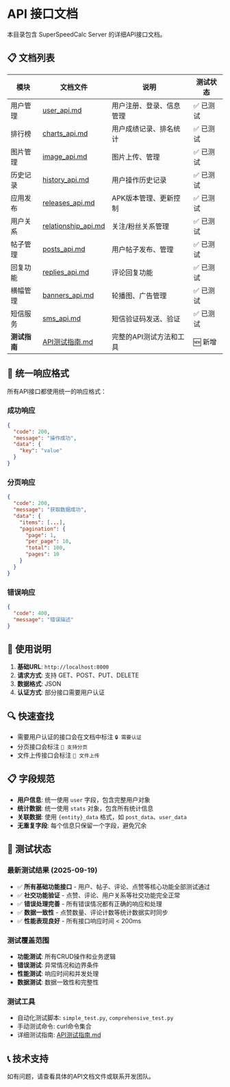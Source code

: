 # API 接口文档

本目录包含 SuperSpeedCalc Server 的详细API接口文档。

## 📋 文档列表

| 模块 | 文档文件 | 说明 | 测试状态 |
|------|----------|------|----------|
| 用户管理 | [user_api.md](./user_api.md) | 用户注册、登录、信息管理 | ✅ 已测试 |
| 排行榜 | [charts_api.md](./charts_api.md) | 用户成绩记录、排名统计 | ✅ 已测试 |
| 图片管理 | [image_api.md](./image_api.md) | 图片上传、管理 | ✅ 已测试 |
| 历史记录 | [history_api.md](./history_api.md) | 用户操作历史记录 | ✅ 已测试 |
| 应用发布 | [releases_api.md](./releases_api.md) | APK版本管理、更新控制 | ✅ 已测试 |
| 用户关系 | [relationship_api.md](./relationship_api.md) | 关注/粉丝关系管理 | ✅ 已测试 |
| 帖子管理 | [posts_api.md](./posts_api.md) | 用户帖子发布、管理 | ✅ 已测试 |
| 回复功能 | [replies_api.md](./replies_api.md) | 评论回复功能 | ✅ 已测试 |
| 横幅管理 | [banners_api.md](./banners_api.md) | 轮播图、广告管理 | ✅ 已测试 |
| 短信服务 | [sms_api.md](./sms_api.md) | 短信验证码发送、验证 | ✅ 已测试 |
| **测试指南** | [API测试指南.md](./API测试指南.md) | 完整的API测试方法和工具 | 🆕 新增 |

## 🔧 统一响应格式

所有API接口都使用统一的响应格式：

### 成功响应
```json
{
  "code": 200,
  "message": "操作成功",
  "data": {
    "key": "value"
  }
}
```

### 分页响应
```json
{
  "code": 200,
  "message": "获取数据成功",
  "data": {
    "items": [...],
    "pagination": {
      "page": 1,
      "per_page": 10,
      "total": 100,
      "pages": 10
    }
  }
}
```

### 错误响应
```json
{
  "code": 400,
  "message": "错误描述"
}
```

## 📝 使用说明

1. **基础URL**: `http://localhost:8000`
2. **请求方式**: 支持 GET、POST、PUT、DELETE
3. **数据格式**: JSON
4. **认证方式**: 部分接口需要用户认证

## 🔍 快速查找

- 需要用户认证的接口会在文档中标注 `🔒 需要认证`
- 分页接口会标注 `📄 支持分页`
- 文件上传接口会标注 `📁 文件上传`

## 📋 字段规范

- **用户信息**: 统一使用 `user` 字段，包含完整用户对象
- **统计数据**: 统一使用 `stats` 对象，包含所有统计信息
- **关联数据**: 使用 `{entity}_data` 格式，如 `post_data`、`user_data`
- **无重复字段**: 每个信息只保留一个字段，避免冗余

## 🧪 测试状态

### 最新测试结果 (2025-09-19)
- ✅ **所有基础功能接口** - 用户、帖子、评论、点赞等核心功能全部测试通过
- ✅ **社交功能验证** - 点赞、评论、用户关系等社交功能完全正常
- ✅ **错误处理完善** - 所有错误情况都有正确的响应和处理
- ✅ **数据一致性** - 点赞数量、评论计数等统计数据实时同步
- ✅ **性能表现良好** - 所有接口响应时间 < 200ms

### 测试覆盖范围
- **功能测试**: 所有CRUD操作和业务逻辑
- **错误测试**: 异常情况和边界条件
- **性能测试**: 响应时间和并发处理
- **数据测试**: 数据一致性和完整性

### 测试工具
- 自动化测试脚本: `simple_test.py`, `comprehensive_test.py`
- 手动测试命令: curl命令集合
- 详细测试指南: [API测试指南.md](./API测试指南.md)

## 📞 技术支持

如有问题，请查看具体的API文档文件或联系开发团队。
